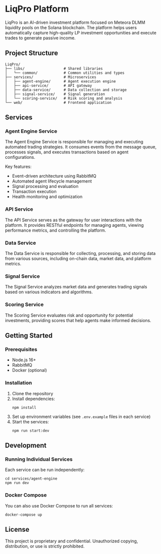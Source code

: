 # LiqPro Platform

LiqPro is an AI-driven investment platform focused on Meteora DLMM liquidity pools on the Solana blockchain. The platform helps users automatically capture high-quality LP investment opportunities and execute trades to generate passive income.

## Project Structure

```
LiqPro/
├── libs/                  # Shared libraries
│   └── common/            # Common utilities and types
├── services/              # Microservices
│   ├── agent-engine/      # Agent execution engine
│   ├── api-service/       # API gateway
│   ├── data-service/      # Data collection and storage
│   ├── signal-service/    # Signal generation
│   └── scoring-service/   # Risk scoring and analysis
└── web/                   # Frontend application
```

## Services

### Agent Engine Service

The Agent Engine Service is responsible for managing and executing automated trading strategies. It consumes events from the message queue, processes signals, and executes transactions based on agent configurations.

Key features:
- Event-driven architecture using RabbitMQ
- Automated agent lifecycle management
- Signal processing and evaluation
- Transaction execution
- Health monitoring and optimization

### API Service

The API Service serves as the gateway for user interactions with the platform. It provides RESTful endpoints for managing agents, viewing performance metrics, and controlling the platform.

### Data Service

The Data Service is responsible for collecting, processing, and storing data from various sources, including on-chain data, market data, and platform metrics.

### Signal Service

The Signal Service analyzes market data and generates trading signals based on various indicators and algorithms.

### Scoring Service

The Scoring Service evaluates risk and opportunity for potential investments, providing scores that help agents make informed decisions.

## Getting Started

### Prerequisites

- Node.js 16+
- RabbitMQ
- Docker (optional)

### Installation

1. Clone the repository
2. Install dependencies:
   ```
   npm install
   ```
3. Set up environment variables (see `.env.example` files in each service)
4. Start the services:
   ```
   npm run start:dev
   ```

## Development

### Running Individual Services

Each service can be run independently:

```
cd services/agent-engine
npm run dev
```

### Docker Compose

You can also use Docker Compose to run all services:

```
docker-compose up
```

## License

This project is proprietary and confidential. Unauthorized copying, distribution, or use is strictly prohibited.
